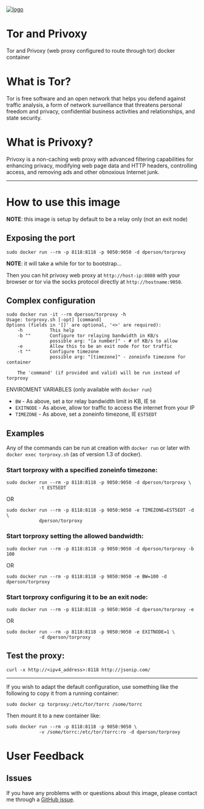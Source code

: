 [![logo](http://allthingsd.com/files/2013/10/tor-logo.png)](https://torproject.org/)

# Tor and Privoxy

Tor and Privoxy (web proxy configured to route through tor) docker container

# What is Tor?

Tor is free software and an open network that helps you defend against traffic
analysis, a form of network surveillance that threatens personal freedom and
privacy, confidential business activities and relationships, and state security.

# What is Privoxy?

Privoxy is a non-caching web proxy with advanced filtering capabilities for
enhancing privacy, modifying web page data and HTTP headers, controlling access,
and removing ads and other obnoxious Internet junk.

---

# How to use this image

**NOTE**: this image is setup by default to be a relay only (not an exit node)

## Exposing the port

    sudo docker run --rm -p 8118:8118 -p 9050:9050 -d dperson/torproxy

**NOTE**: it will take a while for tor to bootstrap...

Then you can hit privoxy web proxy at `http://host-ip:8080` with your browser or
tor via the socks protocol directly at `http://hostname:9050`.


## Complex configuration

    sudo docker run -it --rm dperson/torproxy -h
    Usage: torproxy.sh [-opt] [command]
    Options (fields in '[]' are optional, '<>' are required):
        -h          This help
        -b ""       Configure tor relaying bandwidth in KB/s
                    possible arg: "[a number]" - # of KB/s to allow
        -e          Allow this to be an exit node for tor traffic
        -t ""       Configure timezone
                    possible arg: "[timezone]" - zoneinfo timezone for container

        The 'command' (if provided and valid) will be run instead of torproxy

ENVIROMENT VARIABLES (only available with `docker run`)

 * `BW` - As above, set a tor relay bandwidth limit in KB, IE `50`
 * `EXITNODE` - As above, allow tor traffic to access the internet from your IP
 * `TIMEZONE` - As above, set a zoneinfo timezone, IE `EST5EDT`

## Examples

Any of the commands can be run at creation with `docker run` or later with
`docker exec torproxy.sh` (as of version 1.3 of docker).

### Start torproxy with a specified zoneinfo timezone:

    sudo docker run --rm -p 8118:8118 -p 9050:9050 -d dperson/torproxy \
                -t EST5EDT

OR

    sudo docker run --rm -p 8118:8118 -p 9050:9050 -e TIMEZONE=EST5EDT -d \
                dperson/torproxy

### Start torproxy setting the allowed bandwidth:

    sudo docker run --rm -p 8118:8118 -p 9050:9050 -d dperson/torproxy -b 100

OR

    sudo docker run --rm -p 8118:8118 -p 9050:9050 -e BW=100 -d dperson/torproxy

### Start torproxy configuring it to be an exit node:

    sudo docker run --rm -p 8118:8118 -p 9050:9050 -d dperson/torproxy -e

OR

    sudo docker run --rm -p 8118:8118 -p 9050:9050 -e EXITNODE=1 \
                -d dperson/torproxy

## Test the proxy:

    curl -x http://<ipv4_address>:8118 http://jsonip.com/

---

If you wish to adapt the default configuration, use something like the following
to copy it from a running container:

    sudo docker cp torproxy:/etc/tor/torrc /some/torrc

Then mount it to a new container like:

    sudo docker run --rm -p 8118:8118 -p 9050:9050 \
                -v /some/torrc:/etc/tor/torrc:ro -d dperson/torproxy

# User Feedback

## Issues

If you have any problems with or questions about this image, please contact me
through a [GitHub issue](https://github.com/dperson/torproxy/issues).
